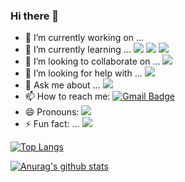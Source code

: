 ### Hi there 👋

<!--
**EunjiYi/EunjiYi** is a ✨ _special_ ✨ repository because its `README.md` (this file) appears on your GitHub profile.

Here are some ideas to get you started:
-->

- 🔭 I’m currently working on ...
- 🌱 I’m currently learning ...  ![](https://img.shields.io/badge/-Python-informational)  ![](https://img.shields.io/badge/-Java-orange)   ![](https://img.shields.io/badge/-HTML-9cf)
- 👯 I’m looking to collaborate on ...   ![](https://img.shields.io/badge/-Bright%20Idea%20Sharing-blueviolet)
- 🤔 I’m looking for help with ...  ![](https://img.shields.io/badge/-lots%20of%20%20challenges-yellow)
- 💬 Ask me about ...  ![](https://img.shields.io/badge/-GOAL-FF69B4)
- 📫 How to reach me:  [![Gmail Badge](https://img.shields.io/badge/Gmail-d14836?style=flat-square&logo=Gmail&logoColor=white&link=mailto:eunji0yi@gmail.com)](mailto:eunji0yi@gmail.com)
- 😄 Pronouns:  ![](https://img.shields.io/badge/-yellow%20and%20green-brightgreen)
- ⚡ Fun fact: ...  ![](https://img.shields.io/badge/-%20Gorgeous-important)




[![Top Langs](https://github-readme-stats.vercel.app/api/top-langs/?username=EunjiYi&layout=compact)](https://github.com/anuraghazra/github-readme-stats)


[![Anurag's github stats](https://github-readme-stats.vercel.app/api?username=EunjiYi)](https://github.com/anuraghazra/github-readme-stats)
